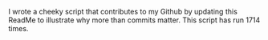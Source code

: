 I wrote a cheeky script that contributes to my Github by updating this ReadMe to illustrate why more than commits matter. This script has run 1714 times.